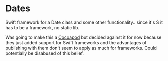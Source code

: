 # Dates
Swift framework for a Date class and some other functionality.. since it's S it has to be a framework, no static lib.

Was going to make this a [Cocoapod](https://cocoapods.org/) but decided against it for now because they just added support for Swift frameworks and the advantages of publishing with them don't seem to apply as much for frameworks. Could potentially be disabused of this belief.
